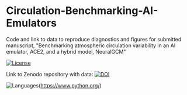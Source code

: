 # Circulation-Benchmarking-AI-Emulators
Code and link to data to reproduce diagnostics and figures for submitted manuscript, "Benchmarking atmospheric circulation variability in an AI emulator, ACE2, and a hybrid model, NeuralGCM"

[![License](https://img.shields.io/badge/license-MIT-blue.svg)](LICENSE)

Link to Zenodo repository with data: 
[![DOI](https://zenodo.org/badge/DOI/10.5281/zenodo.xxxxxxx.svg)](https://doi.org/10.5281/zenodo.17351379)

![Languages](https://img.shields.io/github/languages/top/username/repo.svg)(https://www.python.org/)
